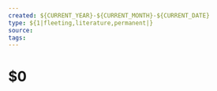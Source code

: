 ```yaml
---
created: ${CURRENT_YEAR}-${CURRENT_MONTH}-${CURRENT_DATE}
type: ${1|fleeting,literature,permanent|}
source: 
tags: 
---
```


# $0
